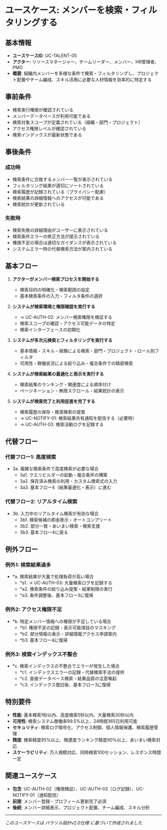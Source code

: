 # ユースケース: メンバーを検索・フィルタリングする

## 基本情報
- **ユースケースID**: UC-TALENT-05
- **アクター**: リソースマネージャー、チームリーダー、メンバー、HR管理者、PMO
- **概要**: 組織内メンバーを多様な条件で検索・フィルタリングし、プロジェクト配置やチーム編成、スキル活用に必要な人材情報を効率的に特定する

## 事前条件
- 検索実行権限が確認されている
- メンバーデータベースが利用可能である
- 検索対象スコープが定義されている（組織・部門・プロジェクト）
- アクセス権限レベルが確認されている
- 検索インデックスが最新状態である

## 事後条件
### 成功時
- 検索条件に合致するメンバー一覧が表示されている
- フィルタリング結果が適切にソートされている
- 検索履歴が記録されている（プライバシー配慮）
- 検索結果の詳細情報へのアクセスが可能である
- 検索統計が更新されている

### 失敗時
- 検索失敗の詳細理由がユーザーに表示されている
- 検索条件エラーの修正方法が提示されている
- 権限不足の場合は適切なガイダンスが表示されている
- システムエラー時の代替検索方法が案内されている

## 基本フロー
1. **アクターがメンバー検索プロセスを開始する**
   - 検索目的の明確化・検索範囲の設定
   - 基本検索条件の入力・フィルタ条件の選択

2. **システムが検索環境と権限確認を実行する**
   - → UC-AUTH-02: メンバー検索権限を検証する
   - 検索スコープの確認・アクセス可能データの特定
   - 検索インターフェースの初期化

3. **システムが多次元検索とフィルタリングを実行する**
   - 基本情報・スキル・経験による検索・部門・プロジェクト・ロール別フィルタ
   - 可用性・稼働状況による絞り込み・複合条件での精密検索

4. **システムが検索結果の最適化と表示を実行する**
   - 検索結果のランキング・関連度による順序付け
   - ページネーション・無限スクロール・結果統計の表示

5. **システムが検索完了と利用促進を完了する**
   - 検索履歴の保存・推奨検索の提案
   - → UC-NOTIFY-01: 検索結果共有通知を配信する（必要時）
   - → UC-AUTH-03: 検索活動ログを記録する

## 代替フロー
### 代替フロー1: 高度検索
- 3a. 複雑な検索条件で高度検索が必要な場合
  - 3a1. クエリビルダーの起動・複合条件の構築
  - 3a2. 保存済み検索の利用・カスタム検索式の入力
  - 3a3. 基本フロー4（結果最適化・表示）に進む

### 代替フロー2: リアルタイム検索
- 3b. 入力中のリアルタイム検索が有効な場合
  - 3b1. 検索候補の即座表示・オートコンプリート
  - 3b2. 部分一致・あいまい検索・検索支援
  - 3b3. 基本フロー4に戻る

## 例外フロー
### 例外1: 検索結果過多
- *a. 検索結果が大量で処理負荷が高い場合
  - *a1. → UC-AUTH-03: 大量検索ログを記録する
  - *a2. 検索条件の絞り込み提案・結果制限の実行
  - *a3. 条件調整後、基本フロー3に復帰

### 例外2: アクセス権限不足
- *b. 特定メンバー情報への権限が不足している場合
  - *b1. 権限不足の記録・表示可能項目のマスキング
  - *b2. 部分情報の表示・詳細情報アクセス申請案内
  - *b3. 基本フロー4に復帰

### 例外3: 検索インデックス不整合
- *c. 検索インデックスの不整合でエラーが発生した場合
  - *c1. インデックスエラーの記録・代替検索手法の提供
  - *c2. 直接データベース検索・結果品質の注意喚起
  - *c3. インデックス復旧後、基本フロー3に復帰

## 特別要件
- **性能**: 基本検索1秒以内、高度検索5秒以内、大量検索30秒以内
- **可用性**: 検索システム稼働率99.5%以上、24時間365日利用可能
- **セキュリティ**: 検索ログ暗号化、アクセス制御、個人情報保護、検索履歴管理
- **精度**: 検索精度95%以上、関連度ランキング精度90%以上、あいまい検索対応
- **スケーラビリティ**: 万人規模対応、同時検索100セッション、レスポンス時間一定

## 関連ユースケース
- **包含**: UC-AUTH-02（権限検証）、UC-AUTH-03（ログ記録）、UC-NOTIFY-01（通知配信）
- **前提**: メンバー登録・プロフィール更新完了必須
- **後続**: メンバー詳細表示、プロジェクト配置、チーム編成、スキル分析

---
*このユースケースは パラソル設計v2.0仕様 に基づいて作成されました*
